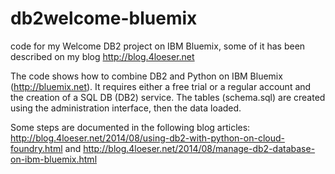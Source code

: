 db2welcome-bluemix
==================

code for my Welcome DB2 project on IBM Bluemix, some of it has been described on my blog http://blog.4loeser.net

The code shows how to combine DB2 and Python on IBM Bluemix (http://bluemix.net). It requires either a free trial or a regular account and the creation of a SQL DB (DB2) service. The tables (schema.sql) are created using the administration interface, then the data loaded.

Some steps are documented in the following blog articles:
http://blog.4loeser.net/2014/08/using-db2-with-python-on-cloud-foundry.html and http://blog.4loeser.net/2014/08/manage-db2-database-on-ibm-bluemix.html


